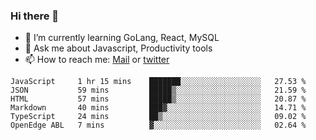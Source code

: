 ### Hi there 👋

- 🌱 I’m currently learning GoLang, React, MySQL
- 💬 Ask me about Javascript, Productivity tools 
- 📫 How to reach me: [Mail](mailto:kvaishak47@gmail.com) or [twitter](https://twitter.com/kvaish4k)

<!--START_SECTION:waka-->

```text
JavaScript     1 hr 15 mins    ███████░░░░░░░░░░░░░░░░░░   27.53 %
JSON           59 mins         █████▒░░░░░░░░░░░░░░░░░░░   21.59 %
HTML           57 mins         █████▒░░░░░░░░░░░░░░░░░░░   20.87 %
Markdown       40 mins         ███▓░░░░░░░░░░░░░░░░░░░░░   14.71 %
TypeScript     24 mins         ██▒░░░░░░░░░░░░░░░░░░░░░░   09.02 %
OpenEdge ABL   7 mins          ▓░░░░░░░░░░░░░░░░░░░░░░░░   02.64 %
```

<!--END_SECTION:waka-->
